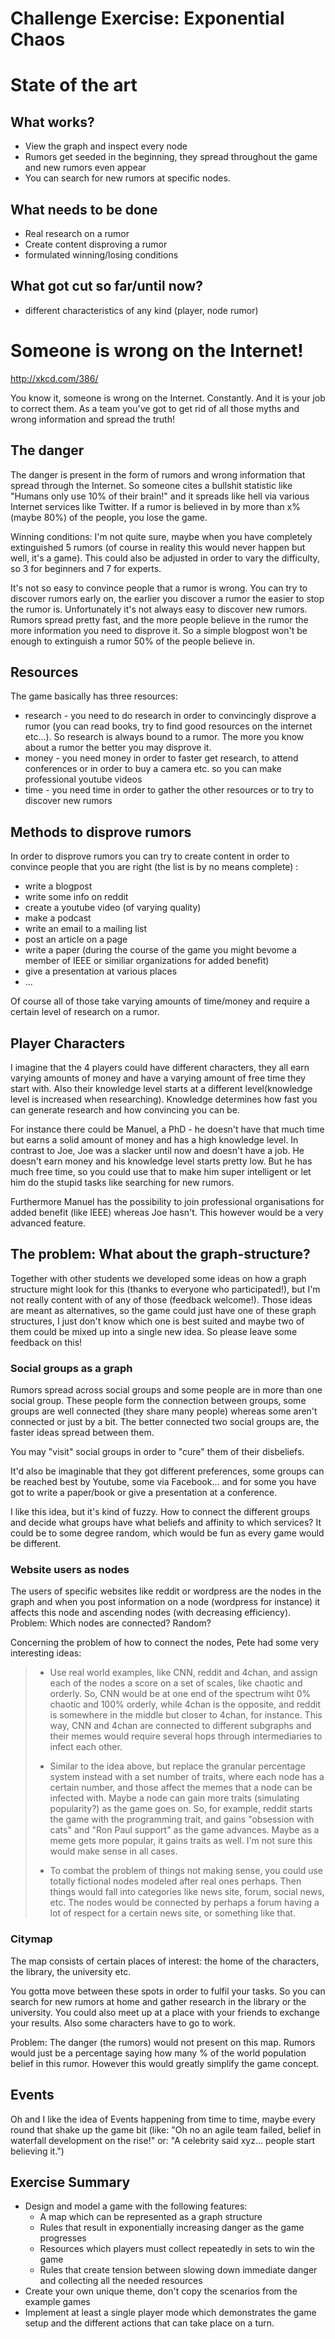 Challenge Exercise: Exponential Chaos
=====================================

# State of the art

## What works?

- View the graph and inspect every node
- Rumors get seeded in the beginning, they spread throughout the game and new rumors even appear
- You can search for new rumors at specific nodes.

## What needs to be done

- Real research on a rumor
- Create content disproving a rumor
- formulated winning/losing conditions

## What got cut so far/until now?

- different characteristics of any kind (player, node rumor)

# Someone is wrong on the Internet!

http://xkcd.com/386/

You know it, someone is wrong on the Internet. Constantly. And it is your job to correct them. As a team you've got to get rid of all those myths and wrong information and spread the truth!

## The danger

The danger is present in the form of rumors and wrong information that spread through the Internet. So someone cites a bullshit statistic like "Humans only use 10% of their brain!" and it spreads like hell via various Internet services like Twitter. If a rumor is believed in by more than x% (maybe 80%) of the people, you lose the game.

Winning conditions: I'm not quite sure, maybe when you have completely extinguished 5 rumors (of course in reality this would never happen but well, it's a game). This could also be adjusted in order to vary the difficulty, so 3 for beginners and 7 for experts.

It's not so easy to convince people that a rumor is wrong. You can try to discover rumors early on, the earlier you discover a rumor the easier to stop the rumor is. Unfortunately it's not always easy to discover new rumors. Rumors spread pretty fast, and the more people believe in the rumor the more information you need to disprove it. So a simple blogpost won't be enough to extinguish a rumor 50% of the people believe in.

## Resources

The game basically has three resources:

- research - you need to do research in order to convincingly disprove a rumor (you can read books, try to find good resources on the internet etc...). So research is always bound to a rumor. The more you know about a rumor the better you may disprove it.
- money - you need money in order to faster get research, to attend conferences or in order to buy a camera etc. so you can make professional youtube videos
- time - you need time in order to gather the other resources or to try to discover new rumors

## Methods to disprove rumors

In order to disprove rumors you can try to create content in order to convince people that you are right (the list is by no means complete) :

- write a blogpost
- write some info on reddit
- create a youtube video (of varying quality)
- make a podcast
- write an email to a mailing list
- post an article on a page
- write a paper (during the course of the game you might bevome a member of IEEE or similiar organizations for added benefit)
- give a presentation at various places
- ...

Of course all of those take varying amounts of time/money and require a certain level of research on a rumor.

## Player Characters
I imagine that the 4 players could have different characters, they all earn varying amounts of money and have a varying amount of free time they start with. Also their knowledge level starts at a different level(knowledge level is increased when researching). Knowledge determines how fast you can generate research and how convincing you can be.

For instance there could be Manuel, a PhD - he doesn't have that much time but earns a solid amount of money and has a high knowledge level. In contrast to Joe, Joe was a slacker until now and doesn't have a job. He doesn't earn money and his knowledge level starts pretty low. But he has much free time, so you could use that to make him super intelligent or let him do the stupid tasks like searching for new rumors.

Furthermore Manuel has the possibility to join professional organisations for added benefit (like IEEE) whereas Joe hasn't. This however would be a very advanced feature.

## The problem: What about the graph-structure?

Together with other students we developed some ideas on how a graph structure might look for this (thanks to everyone who participated!), but I'm not really content with of any of those (feedback welcome!). Those ideas are meant as alternatives, so the game could just have one of these graph structures, I just don't know which one is best suited and maybe two of them could be mixed up into a single new idea. So please leave some feedback on this!

### Social groups as a graph
Rumors spread across social groups and some people are in more than one social group. These people form the connection between groups, some groups are well connected (they share many people) whereas some aren't connected or just by a bit. The better connected two social groups are, the faster ideas spread between them.

You may "visit" social groups in order to "cure" them of their disbeliefs.

It'd also be imaginable that they got different preferences, some groups can be reached best by Youtube, some via Facebook... and for some you have got to write a paper/book or give a presentation at a conference.

I like this idea, but it's kind of fuzzy. How to connect the different groups and decide what groups have what beliefs and affinity to which services? It could be to some degree random, which would be fun as every game would be different.

### Website users as nodes
The users of specific websites like reddit or wordpress are the nodes in the graph and when you post information on a node (wordpress for instance) it affects this node and ascending nodes (with decreasing efficiency). Problem: Which nodes are connected? Random?

Concerning the problem of how to connect the nodes, Pete had some very interesting ideas:

> * Use real world examples, like CNN, reddit and 4chan, and assign each of the nodes a score on a set of scales, like chaotic and orderly. So, CNN would be at one end of the spectrum wiht 0% chaotic and 100% orderly, while 4chan is the opposite, and reddit is somewhere in the middle but closer to 4chan, for instance. This way, CNN and 4chan are connected to different subgraphs and their memes would require several hops through intermediaries to infect each other.
>
> * Similar to the idea above, but replace the granular percentage system instead with a set number of traits, where each node has a certain number, and those affect the memes that a node can be infected with. Maybe a node can gain more traits (simulating popularity?) as the game goes on. So, for example, reddit starts the game with the programming trait, and gains "obsession with cats" and "Ron Paul support" as the game advances. Maybe as a meme gets more popular, it gains traits as well. I'm not sure this would make sense in all cases.
>
> * To combat the problem of things not making sense, you could use totally fictional nodes modeled after real ones perhaps. Then things would fall into categories like news site, forum, social news, etc. The nodes would be connected by perhaps a forum having a lot of respect for a certain news site, or something like that.

### Citymap
The map consists of certain places of interest: the home of the characters, the library, the university etc.

You gotta move between these spots in order to fulfil your tasks. So you can search for new rumors at home and gather research in the library or the university. You could also meet up at a place with your friends to exchange your results. Also some characters have to go to work.

Problem: The danger (the rumors) would not present on this map. Rumors would just be a percentage saying how many % of the world population belief in this rumor. However this would greatly simplify the game concept.

## Events

Oh and I like the idea of Events happening from time to time, maybe every round that shake up the game bit (like: "Oh no an agile team failed, belief in waterfall development on the rise!" or: "A celebrity said xyz... people start believing it.")

## Exercise Summary

- Design and model a game with the following features:
  - A map which can be represented as a graph structure
  - Rules that result in exponentially increasing danger as the game progresses
  - Resources which players must collect repeatedly in sets to win the game
  - Rules that create tension between slowing down immediate danger and
    collecting all the needed resources
- Create your own unique theme, don't copy the scenarios from the example games
- Implement at least a single player mode which demonstrates the game setup and the
  different actions that can take place on a turn.

